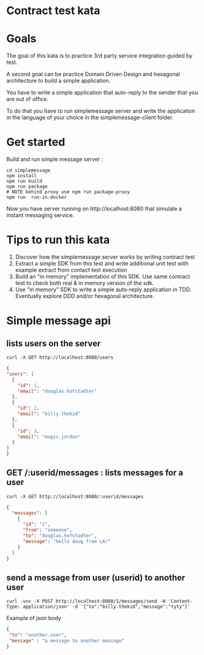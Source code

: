 Contract test kata
===================

# Goals

The goal of this kata is to practice 3rd party service integration guided by test.

A second goal can be practice Domain Driven Design and hexagonal architecture to build a simple application. 

You have to write a simple application that auto-reply to the sender that you are out of office.

To do that you have to run simplemessage server and write the application in the language of your choice in the simplemessage-client folder.

# Get started

Build and run simple message server :

```shell
cd simplemessage
npm install
npm run build
npm run package 
# NOTE behind proxy use npm run package-proxy
npm run  run-in-docker
```

Now you have server running on http://localhost:8080 that simulate a instant messaging service.

# Tips to run this kata
1. Discover how the simplemessage server works by writing contract test
2. Extract a simple SDK from this test and write additional unit test with example extract from contact test execution
3. Build an "in memory" implementation of this SDK. Use same contract test to check both real & in memory version of the sdk.   
4. Use "in memory" SDK to write a simple auto-reply application in TDD. Eventually explore DDD and/or hexagonal architecture.

# Simple message api

## lists users on the server

```shell
curl -X GET http://localhost:8080/users
```
```json
{
"users": [
  {
    "id": 1,
    "email": "douglas.hofstadter"
  },
  {
    "id": 2,
    "email": "billy.thekid"
  },
  {
    "id": 3,
    "email": "magic.jordan"
  }
]
}
```

## GET /:userid/messages : lists messages for a user
```shell
curl -X GET http://localhost:8080/:userid/messages
```
```json
{
  "messages": [
    {
      "id": "1",
      "from": "someone",
      "to": "douglas.hofstadter",
      "message": "hello doug from LA!"
    }
  ]
}
```

## send a message from user (userid) to another user
```shell
curl -vvv -X POST http://localhost:8080/1/messages/send -H 'Content-Type: application/json' -d '{"to":"billy.thekid","message":"tyty"}'
```
Example of json body
```json
{
 "to": "another.user",
 "message" : "a message to another message"
}
```


